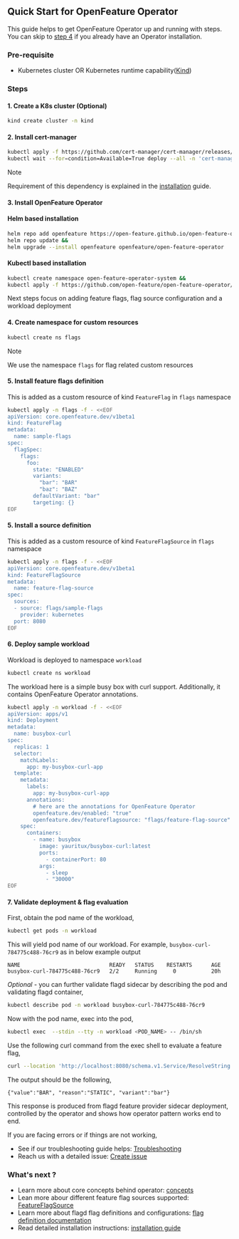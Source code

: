 ## Quick Start for OpenFeature Operator

This guide helps to get OpenFeature Operator up and running with steps. 
You can skip to [step 4](#4-create-namespace-for-custom-resources) if you already have an Operator installation.  

### Pre-requisite

- Kubernetes cluster OR Kubernetes runtime capability([Kind](https://kind.sigs.k8s.io/))

### Steps

#### 1. Create a K8s cluster (Optional)

```sh
kind create cluster -n kind
```

#### 2. Install cert-manager

```sh
kubectl apply -f https://github.com/cert-manager/cert-manager/releases/download/v1.13.2/cert-manager.yaml &&
kubectl wait --for=condition=Available=True deploy --all -n 'cert-manager'
```

> [!NOTE]
> Requirement of this dependency is explained in the [installation](./installation.md) guide.

#### 3. Install OpenFeature Operator

#### Helm based installation

```sh
helm repo add openfeature https://open-feature.github.io/open-feature-operator/ &&
helm repo update &&
helm upgrade --install openfeature openfeature/open-feature-operator
```

#### Kubectl based installation

<!-- x-release-please-start-version -->
```sh
kubectl create namespace open-feature-operator-system &&
kubectl apply -f https://github.com/open-feature/open-feature-operator/releases/download/v0.5.4/release.yaml
```
<!-- x-release-please-end -->

Next steps focus on adding feature flags, flag source configuration and a workload deployment

#### 4. Create namespace for custom resources

```sh
kubectl create ns flags
```

> [!NOTE]
> We use the namespace `flags` for flag related custom resources

#### 5. Install feature flags definition 

This is added as a custom resource of kind `FeatureFlag` in `flags` namespace

```sh
kubectl apply -n flags -f - <<EOF
apiVersion: core.openfeature.dev/v1beta1
kind: FeatureFlag
metadata:
  name: sample-flags
spec:
  flagSpec:
    flags:
      foo:
        state: "ENABLED"
        variants:
          "bar": "BAR"
          "baz": "BAZ"
        defaultVariant: "bar"
        targeting: {}
EOF
```

#### 5. Install a source definition

This is added as a custom resource of kind `FeatureFlagSource` in `flags` namespace

```sh
kubectl apply -n flags -f - <<EOF
apiVersion: core.openfeature.dev/v1beta1
kind: FeatureFlagSource
metadata:
  name: feature-flag-source
spec:
  sources:
  - source: flags/sample-flags
    provider: kubernetes
  port: 8080
EOF
```

#### 6. Deploy sample workload 

Workload is deployed to namespace `workload`

```sh
kubectl create ns workload
```

The workload here is a simple busy box with curl support. Additionally, it contains OpenFeature Operator annotations.

```sh
kubectl apply -n workload -f - <<EOF
apiVersion: apps/v1
kind: Deployment
metadata:
  name: busybox-curl
spec:
  replicas: 1
  selector:
    matchLabels:
      app: my-busybox-curl-app
  template:
    metadata:
      labels:
        app: my-busybox-curl-app
      annotations:
        # here are the annotations for OpenFeature Operator
        openfeature.dev/enabled: "true"
        openfeature.dev/featureflagsource: "flags/feature-flag-source"
    spec:
      containers:
        - name: busybox
          image: yauritux/busybox-curl:latest
          ports:
            - containerPort: 80
          args:
            - sleep
            - "30000"
EOF
```

#### 7. Validate deployment & flag evaluation

First, obtain the pod name of the workload,

```sh
kubectl get pods -n workload
```

This will yield pod name of our workload. For example, `busybox-curl-784775c488-76cr9` as in below example output

```text
NAME                            READY   STATUS    RESTARTS      AGE
busybox-curl-784775c488-76cr9   2/2     Running     0           20h
```

_Optional_ - you can further validate flagd sidecar by describing the pod and validating flagd container,

```sh
kubectl describe pod -n workload busybox-curl-784775c488-76cr9
```

Now with the pod name, exec into the pod,

```sh
kubectl exec  --stdin --tty -n workload <POD_NAME> -- /bin/sh
```

Use the following curl command from the exec shell to evaluate a feature flag,

```sh
curl --location 'http://localhost:8080/schema.v1.Service/ResolveString' --header 'Content-Type: application/json' --data '{ "flagKey":"foo"}'
```

The output should be the following,

`{"value":"BAR", "reason":"STATIC", "variant":"bar"}`

This response is produced from flagd feature provider sidecar deployment, controlled by the operator and shows how 
operator pattern works end to end.

If you are facing errors or if things are not working, 

- See if our troubleshooting guide helps: [Troubleshooting](./troubleshoot.md)
- Reach us with a detailed issue: [Create issue](https://github.com/open-feature/open-feature-operator/issues/new)

### What's next ? 

- Learn more about core concepts behind operator: [concepts](./concepts.md)
- Lean more abour different feature flag sources supported: [FeatureFlagSource](./feature_flag_source.md)  
- Learn more about flagd flag definitions and configurations: [flag definition documentation](https://github.com/open-feature/flagd/blob/main/docs/configuration/flag_configuration.md)
- Read detailed installation instructions: [installation guide](./installation.md)